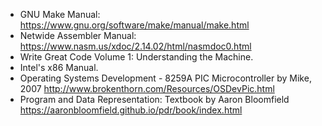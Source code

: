 * GNU Make Manual: <https://www.gnu.org/software/make/manual/make.html>
* Netwide Assembler Manual: <https://www.nasm.us/xdoc/2.14.02/html/nasmdoc0.html>
* Write Great Code Volume 1: Understanding the Machine.
* Intel's x86 Manual.
* Operating Systems Development - 8259A PIC Microcontroller  by Mike, 2007 <http://www.brokenthorn.com/Resources/OSDevPic.html>
* Program and Data Representation: Textbook by Aaron Bloomfield <https://aaronbloomfield.github.io/pdr/book/index.html>

<!-- From CH2. Calling Convention: The reference that I used to refresh my memory is: https://aaronbloomfield.github.io/pdr/book/x86-32bit-ccc-chapter.pdf => SHOULD BE ADDED TO THE REFERENCES [TODO]
Also: https://en.wikipedia.org/wiki/X86_calling_conventions -->
<!-- https://en.wikipedia.org/wiki/Interrupt_request_(PC_architecture) -->